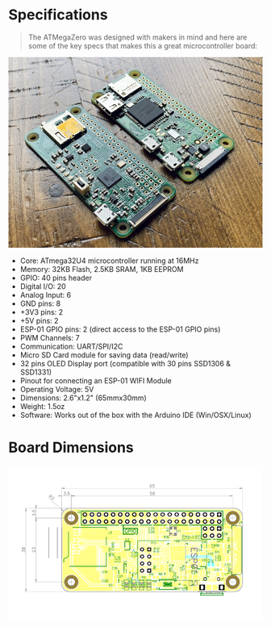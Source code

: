 # Specifications
> The ATMegaZero was designed with makers in mind and here are some of the key
specs that makes this a great microcontroller board:

![ATMegaZero](./media/atmegazero_raspberrypizero2.jpg)

* Core: ATmega32U4 microcontroller running at 16MHz
* Memory: 32KB Flash, 2.5KB SRAM, 1KB EEPROM
* GPIO: 40 pins header
* Digital I/O: 20
* Analog Input: 6
* GND pins: 8
* +3V3 pins: 2
* +5V pins: 2
* ESP-01 GPIO pins: 2 (direct access to the ESP-01 GPIO pins)
* PWM Channels: 7
* Communication: UART/SPI/I2C
* Micro SD Card module for saving data (read/write)
* 32 pins OLED Display port (compatible with 30 pins SSD1306 & SSD1331)
* Pinout for connecting an ESP-01 WIFI Module
* Operating Voltage: 5V
* Dimensions: 2.6"x1.2" (65mmx30mm)
* Weight: 1.5oz
* Software: Works out of the box with the Arduino IDE (Win/OSX/Linux)

# Board Dimensions
![ATMegaZero](./media/atmegazero_dimensions.png)